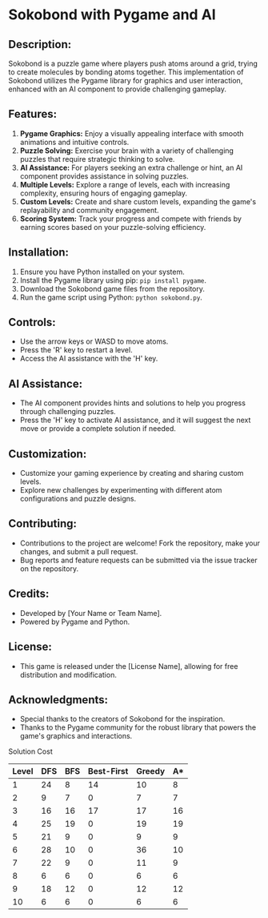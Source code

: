 # Sokobond with Pygame and AI

## Description:

Sokobond is a puzzle game where players push atoms around a grid, trying to create molecules by bonding atoms together. This implementation of Sokobond utilizes the Pygame library for graphics and user interaction, enhanced with an AI component to provide challenging gameplay.

## Features:

1. **Pygame Graphics:** Enjoy a visually appealing interface with smooth animations and intuitive controls.
2. **Puzzle Solving:** Exercise your brain with a variety of challenging puzzles that require strategic thinking to solve.
3. **AI Assistance:** For players seeking an extra challenge or hint, an AI component provides assistance in solving puzzles.
4. **Multiple Levels:** Explore a range of levels, each with increasing complexity, ensuring hours of engaging gameplay.
5. **Custom Levels:** Create and share custom levels, expanding the game's replayability and community engagement.
6. **Scoring System:** Track your progress and compete with friends by earning scores based on your puzzle-solving efficiency.

## Installation:

1. Ensure you have Python installed on your system.
2. Install the Pygame library using pip: `pip install pygame`.
3. Download the Sokobond game files from the repository.
4. Run the game script using Python: `python sokobond.py`.

## Controls:

- Use the arrow keys or WASD to move atoms.
- Press the 'R' key to restart a level.
- Access the AI assistance with the 'H' key.

## AI Assistance:

- The AI component provides hints and solutions to help you progress through challenging puzzles.
- Press the 'H' key to activate AI assistance, and it will suggest the next move or provide a complete solution if needed.

## Customization:

- Customize your gaming experience by creating and sharing custom levels.
- Explore new challenges by experimenting with different atom configurations and puzzle designs.

## Contributing:

- Contributions to the project are welcome! Fork the repository, make your changes, and submit a pull request.
- Bug reports and feature requests can be submitted via the issue tracker on the repository.

## Credits:

- Developed by [Your Name or Team Name].
- Powered by Pygame and Python.

## License:

- This game is released under the [License Name], allowing for free distribution and modification.

## Acknowledgments:

- Special thanks to the creators of Sokobond for the inspiration.
- Thanks to the Pygame community for the robust library that powers the game's graphics and interactions.


Solution Cost 

| Level | DFS | BFS | Best-First | Greedy | A\* |
| ----- | --- | --- | ---------- | ------ | --- |
| 1     | 24  | 8   | 14         | 10     | 8   |
| 2     | 9   | 7   | 0          | 7      | 7   |
| 3     | 16  | 16  | 17         | 17     | 16  |
| 4     | 25  | 19  | 0          | 19     | 19  |
| 5     | 21  | 9   | 0          | 9      | 9   |
| 6     | 28  | 10  | 0          | 36     | 10  |
| 7     | 22  | 9   | 0          | 11     | 9   |
| 8     | 6   | 6   | 0          | 6      | 6   |
| 9     | 18  | 12  | 0          | 12     | 12  |
| 10    | 6   | 6   | 0          | 6      | 6   |
